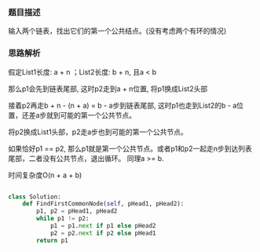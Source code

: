 ### 题目描述

输入两个链表，找出它们的第一个公共结点。(没有考虑两个有环的情况)

### 思路解析

假定List1长度: a + n ；List2长度: b + n, 且a < b

那么p1会先到链表尾部, 这时p2走到a + n位置, 将p1换成List2头部

接着p2再走b + n - (n + a) = b - a步到链表尾部, 这时p1也走到List2的b - a位置，还差a步就到可能的第一个公共节点。

将p2换成List1头部，p2走a步也到可能的第一个公共节点。

如果恰好p1 == p2, 那么p1就是第一个公共节点。或者p1和p2一起走n步到达列表尾部，二者没有公共节点，退出循环。 同理a >= b.

时间复杂度O(n + a + b)

```python

class Solution:
    def FindFirstCommonNode(self, pHead1, pHead2):
        p1, p2 = pHead1, pHead2
        while p1 != p2:
            p1 = p1.next if p1 else pHead2
            p2 = p2.next if p2 else pHead1
        return p1

```
